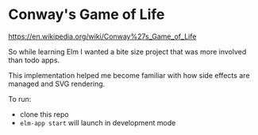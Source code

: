 # Conway's Game of Life
https://en.wikipedia.org/wiki/Conway%27s_Game_of_Life

So while learning Elm I wanted a bite size project that was more involved than todo apps.

This implementation helped me become familiar with how side effects are managed and SVG rendering.

To run:
* clone this repo
* `elm-app start` will launch in development mode
